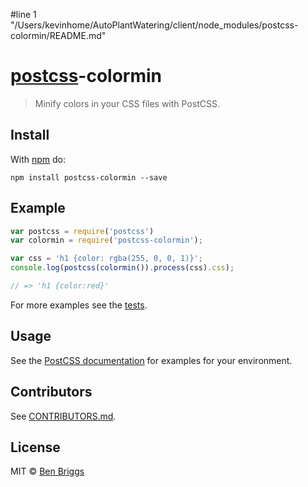 #line 1 "/Users/kevinhome/AutoPlantWatering/client/node_modules/postcss-colormin/README.md"
# [postcss][postcss]-colormin

> Minify colors in your CSS files with PostCSS.

## Install

With [npm](https://npmjs.org/package/postcss-colormin) do:

```
npm install postcss-colormin --save
```


## Example

```js
var postcss = require('postcss')
var colormin = require('postcss-colormin');

var css = 'h1 {color: rgba(255, 0, 0, 1)}';
console.log(postcss(colormin()).process(css).css);

// => 'h1 {color:red}'
```

For more examples see the [tests](src/__tests__/index.js).


## Usage

See the [PostCSS documentation](https://github.com/postcss/postcss#usage) for
examples for your environment.


## Contributors

See [CONTRIBUTORS.md](https://github.com/cssnano/cssnano/blob/master/CONTRIBUTORS.md).


## License

MIT © [Ben Briggs](http://beneb.info)


[postcss]:  https://github.com/postcss/postcss
